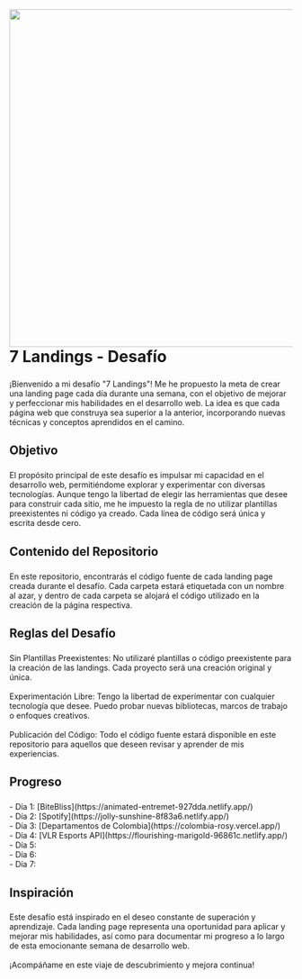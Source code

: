 <img align="right" height="600" src="https://i.imgur.com/0aBt2aY.jpg"  />

###

<h1 align="left">7 Landings - Desafío</h1>

###

<p align="left">¡Bienvenido a mi desafío "7 Landings"! Me he propuesto la meta de crear una landing page cada día durante una semana, con el objetivo de mejorar y perfeccionar mis habilidades en el desarrollo web. La idea es que cada página web que construya sea superior a la anterior, incorporando nuevas técnicas y conceptos aprendidos en el camino.</p>

###

<h2 align="left">Objetivo</h2>

###

<p align="left">El propósito principal de este desafío es impulsar mi capacidad en el desarrollo web, permitiéndome explorar y experimentar con diversas tecnologías. Aunque tengo la libertad de elegir las herramientas que desee para construir cada sitio, me he impuesto la regla de no utilizar plantillas preexistentes ni código ya creado. Cada línea de código será única y escrita desde cero.</p>

###

<h2 align="left">Contenido del Repositorio</h2>

###

<p align="left">En este repositorio, encontrarás el código fuente de cada landing page creada durante el desafío. Cada carpeta estará etiquetada con un nombre al azar, y dentro de cada carpeta se alojará el código utilizado en la creación de la página respectiva.</p>

###

<h2 align="left">Reglas del Desafío</h2>

###

<p align="left">Sin Plantillas Preexistentes: No utilizaré plantillas o código preexistente para la creación de las landings. Cada proyecto será una creación original y única.<br><br>Experimentación Libre: Tengo la libertad de experimentar con cualquier tecnología que desee. Puedo probar nuevas bibliotecas, marcos de trabajo o enfoques creativos.<br><br>Publicación del Código: Todo el código fuente estará disponible en este repositorio para aquellos que deseen revisar y aprender de mis experiencias.</p>

###

<h2 align="left">Progreso</h2>

###

<p align="left">- Día 1: [BiteBliss](https://animated-entremet-927dda.netlify.app/)<br>- Día 2: [Spotify](https://jolly-sunshine-8f83a6.netlify.app/)<br>- Día 3: [Departamentos de Colombia](https://colombia-rosy.vercel.app/)<br>- Día 4: [VLR Esports API](https://flourishing-marigold-96861c.netlify.app/)<br>- Día 5:<br>- Día 6:<br>- Día 7:</p>

###

<h2 align="left">Inspiración</h2>

###

<p align="left">Este desafío está inspirado en el deseo constante de superación y aprendizaje. Cada landing page representa una oportunidad para aplicar y mejorar mis habilidades, así como para documentar mi progreso a lo largo de esta emocionante semana de desarrollo web.<br><br>¡Acompáñame en este viaje de descubrimiento y mejora continua!</p>

###